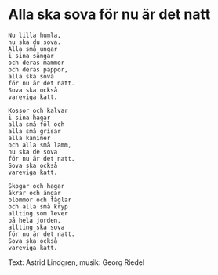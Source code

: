 # Alla ska sova för nu är det natt

```
Nu lilla humla,
nu ska du sova.
Alla små ungar
i sina sängar
och deras mammor
och deras pappor,
alla ska sova
för nu är det natt.
Sova ska också
vareviga katt.

Kossor och kalvar
i sina hagar
alla små föl och
alla små grisar
alla kaniner
och alla små lamm,
nu ska de sova
för nu är det natt.
Sova ska också
vareviga katt.

Skogar och hagar
åkrar och ängar
blommor och fåglar
och alla små kryp
allting som lever
på hela jorden,
allting ska sova
för nu är det natt.
Sova ska också
vareviga katt.
```

Text: Astrid Lindgren, musik: Georg Riedel
